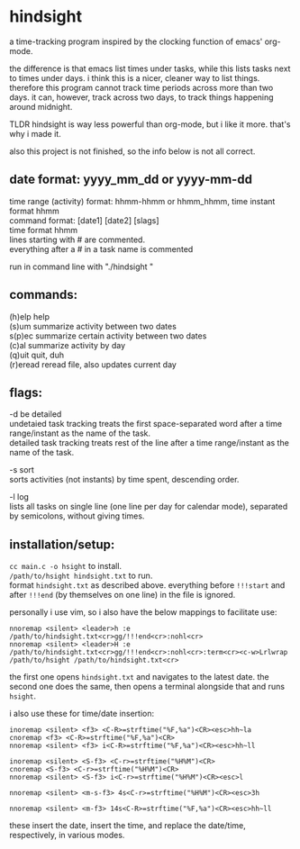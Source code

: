 # hindsight
a time-tracking program inspired by the clocking function of emacs' org-mode.

the difference is that emacs list times under tasks, while this lists tasks next to times under days.
i think this is a nicer, cleaner way to list things.
therefore this program cannot track time periods across more than two days.
it can, however, track across two days, to track things happening around midnight.

TLDR hindsight is way less powerful than org-mode, but i like it more.
that's why i made it.

also this project is not finished, so the info below is not all correct.

## date format: yyyy\_mm\_dd or yyyy-mm-dd  
time range (activity) format: hhmm-hhmm or hhmm\_hhmm, time instant format hhmm  
command format: <mode> \[date1\] \[date2\] \[slags\]  
time format hhmm  
lines starting with # are commented.  
everything after a # in a task name is commented

run in command line with "./hindsight <filename>"

## commands:  
(h)elp      help  
(s)um       summarize activity between two dates  
s(p)ec      summarize certain activity between two dates  
(c)al       summarize activity by day  
(q)uit      quit, duh  
(r)eread    reread file, also updates current day

## flags:  
-d          be detailed  
            undetaied task tracking treats the first space-separated word after a time range/instant as the name of the task.  
            detailed task tracking treats rest of the line after a time range/instant as the name of the task.  

-s          sort  
            sorts activities (not instants) by time spent, descending order.

-l          log  
            lists all tasks on single line (one line per day for calendar mode), separated by semicolons, without giving times.

## installation/setup:  
`cc main.c -o hsight` to install.  
`/path/to/hsight hindsight.txt` to run.  
format `hindsight.txt` as described above. everything before `!!!start` and after `!!!end` (by themselves on one line) in the file is ignored.  

personally i use vim, so i also have the below mappings to facilitate use:  
```
nnoremap <silent> <leader>h :e /path/to/hindsight.txt<cr>gg/!!!end<cr>:nohl<cr>  
nnoremap <silent> <leader>H :e /path/to/hindsight.txt<cr>gg/!!!end<cr>:nohl<cr>:term<cr><c-w>Lrlwrap /path/to/hsight /path/to/hindsight.txt<cr>  
```
the first one opens `hindsight.txt` and navigates to the latest date. the second one does the same, then opens a terminal alongside that and runs `hsight`.

i also use these for time/date insertion:
```
inoremap <silent> <f3> <C-R>=strftime("%F,%a")<CR><esc>hh~la
cnoremap <f3> <C-R>=strftime("%F,%a")<CR>
nnoremap <silent> <f3> i<C-R>=strftime("%F,%a")<CR><esc>hh~ll

inoremap <silent> <S-f3> <C-r>=strftime("%H%M")<CR>
cnoremap <S-f3> <C-r>=strftime("%H%M")<CR>
nnoremap <silent> <S-f3> i<C-r>=strftime("%H%M")<CR><esc>l

nnoremap <silent> <m-s-f3> 4s<C-r>=strftime("%H%M")<CR><esc>3h

nnoremap <silent> <m-f3> 14s<C-R>=strftime("%F,%a")<CR><esc>hh~ll
```
these insert the date, insert the time, and replace the date/time, respectively, in various modes.
